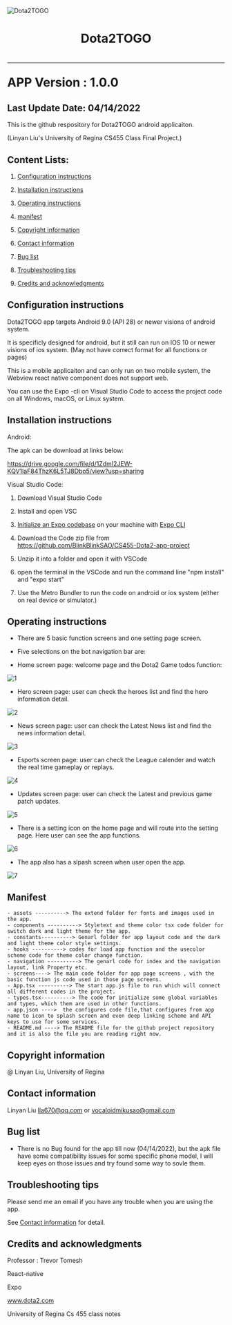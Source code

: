
![Dota2TOGO](https://lh3.googleusercontent.com/pw/AM-JKLVPx5e8TgOvaK3WWmK8-xPg4N_pduA3V-8EOcUU0aka8IoE5FrspfFpmT7vc0chhHISh7UpKAHI1MdmRzaTcXmG-zrDGt1ZV_kxnzA9emYDVEsEHSDY2Fimk_YOn9krbG8zgusQnVTu-9a5G5eyGQn5=s937-no?authuser=0)
<h1 align="center">Dota2TOGO<h1>
  
---
APP Version : 1.0.0
  
Last Update Date: 04/14/2022
---
This is the github respository for Dota2TOGO android applicaiton.
  
(Linyan Liu's University of Regina CS455 Class Final Project.)


## Content Lists:

1. [Configuration instructions](#Configuration-instructions)

2. [Installation instructions](#Installation-instructions)

3. [Operating instructions](#Operating-instructions)

4. [manifest](#manifest)

5. [Copyright information](#Copyright-information)

6. [Contact information](#Contact-information)

7. [Bug list](#Bug-list)

8. [Troubleshooting tips](#Troubleshooting-tips)

9. [Credits and acknowledgments](#Credits-and-acknowledgments)


## Configuration instructions
Dota2TOGO app targets Android 9.0 (API 28) or newer visions of android system. 

It is specificly designed for android, but it still can run on IOS 10 or newer visions of ios system.
(May not have correct format for all functions or pages)

This is a mobile applicaiton and can only run on two mobile system, the Webview react native component does not support web.

You can use the Expo -cli on Visual Studio Code to access the project code on all Windows, macOS, or Linux system.

## Installation instructions
Android:

The apk can be download at links below:
  
https://drive.google.com/file/d/1ZdmI2JEW-KQV1laF84ThzK6L5TJ8Dbo5/view?usp=sharing

Visual Studio Code:
1. Download Visual Studio Code 

2. Install and open VSC

3. [Initialize an Expo codebase](https://docs.expo.dev/get-started/create-a-new-app/)  on your machine with  [Expo CLI](https://docs.expo.dev/get-started/installation/#1-expo-cli)

4. Download the Code zip file from https://github.com/BlinkBlinkSAO/CS455-Dota2-app-project

5. Unzip it into a folder and open it with VSCode

6. open the terminal in the VSCode and run the command line "npm install" and "expo start"

7. Use the Metro Bundler to run the code on android or ios system (either on real device or simulator.)

## Operating instructions
- There are 5 basic function screens and one setting page screen.
- Five selections on the bot navigation bar are:

- Home screen page: welcome page and the Dota2 Game todos function:

![1](githubpic/app2.png)

- Hero screen page: user can check the heroes list and find the hero information detail.

![2](githubpic/app4.png)

- News screen page: user can check the Latest News list and find the news information detail.

![3](githubpic/app5.png)

- Esports screen page: user can check the League calender and watch the real time gameplay or replays.

![4](githubpic/app6.png)

- Updates screen page: user can check the Latest and previous game patch updates.

![5](githubpic/app7.png)

- There is a setting icon on the home page and will route into the setting page. Here user can see the app functions.

![6](githubpic/app3.png)

- The app also has a slpash screen when user open the app.

![7](githubpic/app1.png)

## Manifest

```
- assets ----------> The extend folder for fonts and images used in the app.
- components ----------> Styletext and theme color tsx code folder for switch dark and light theme for the app.
- constants----------> Genarl folder for app layout code and the dark and light theme color style settings. 
- hooks ----------> codes for load app function and the usecolor scheme code for theme color change function.
- navigation ----------> The genarl code for index and the navigation layout, link Property etc.
- screens----> The main code folder for app page screens , with the basic function js code used in those page screens.
- App.tsx ----------> The start app.js file to run which will connect all different codes in the project.
- types.tsx----------> The code for initialize some global variables and types, which them are used in other functions.
- app.json ---->  the configures code file,that configures from app name to icon to splash screen and even deep linking scheme and API keys to use for some services.
- README.md ----> The README file for the github project repository and it is also the file you are reading right now.
```

## Copyright information
@ Linyan Liu, University of Regina
## Contact information
Linyan Liu lla670@qq.com or vocaloidmikusao@gmail.com
## Bug list
- There is no Bug found for the app till now (04/14/2022), but the apk file have some compatibility issues for some specific phone model, I will keep eyes on those issues and try found some way to sovle them.
## Troubleshooting tips
Please send me an email if you have any trouble when you are using the app. 

See [Contact information](#Contact-information) for detail.
## Credits and acknowledgments
Professor : Trevor Tomesh 
  
React-native 
  
Expo 
  
www.dota2.com
  
University of Regina Cs 455 class notes
  
```

